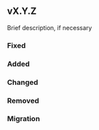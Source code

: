 <!--
  Copy this file and give it a unique name for the change that it's adding.
  e.g., 2021-sftpgo.md. A file should always have essentially a one-branch
  lifetime. Feel free to only include the relevant sections for a given change,
  and ignore the version number if desired; it will probably change unless
  you're the release deployer.

  When preparing for a new release, all files here should be merged into the
  real CHANGELOG.md and deleted, and the version should be decided upon per
  semantic versioning specs.
-->
## vX.Y.Z

Brief description, if necessary

### Fixed

### Added

### Changed

### Removed

### Migration
